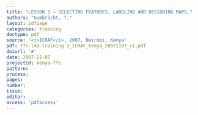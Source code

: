 ```yaml
---
title: "LESSON 3 – SELECTING FEATURES, LABELING AND DESIGNING MAPS."
authors: "Gumbricht, T."
layout: pdfpage
categories: training
doctype: pdf
source: '<i>ICRAF</i>, 2007, Nairobi, Kenya'
pdf: ffs-lda-training-3_ICRAF_kenya_20071107_v1.pdf
doiurl: '#'
date: 2007-11-07
projectid: kenya-ffs
pattern:
process:
pages:
number:
issue:
editor:
access: 'pdfaccess'
---
```


